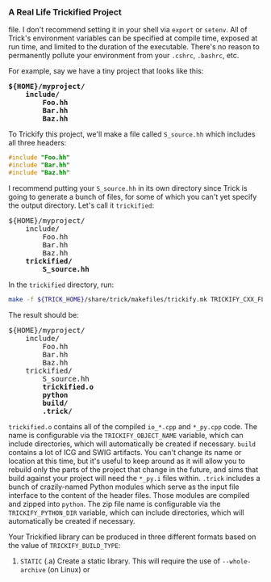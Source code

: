 ### A Real Life Trickified Project

file. I don't recommend setting it in your shell via `export` or `setenv`. All of Trick's environment variables can be specified at compile time, exposed at run time, and limited to the duration of the executable. There's no reason to permanently pollute your environment from your `.cshrc`, `.bashrc`, etc.

For example, say we have a tiny project that looks like this:

<pre><b>${HOME}/myproject/
    include/
        Foo.hh
        Bar.hh
        Baz.hh</b></pre>

To Trickify this project, we'll make a file called `S_source.hh` which includes all three headers:

```c++
#include "Foo.hh"
#include "Bar.hh"
#include "Baz.hh"
```

I recommend putting your `S_source.hh` in its own directory since Trick is going to generate a bunch of files, for some of which you can't yet specify the output directory. Let's call it `trickified`:

<pre>${HOME}/myproject/
    include/
        Foo.hh
        Bar.hh
        Baz.hh
    <b>trickified/
        S_source.hh</b></pre>

In the `trickified` directory, run:

```bash
make -f ${TRICK_HOME}/share/trick/makefiles/trickify.mk TRICKIFY_CXX_FLAGS=-I${HOME}/myproject/include
```

The result should be:

<pre>${HOME}/myproject/
    include/
        Foo.hh
        Bar.hh
        Baz.hh
    trickified/
        S_source.hh
        <b>trickified.o
        python
        build/
        .trick/</b></pre>

`trickified.o` contains all of the compiled `io_*.cpp` and `*_py.cpp` code. The name is configurable via the `TRICKIFY_OBJECT_NAME` variable, which can include directories, which will automatically be created if necessary. `build` contains a lot of ICG and SWIG artifacts. You can't change its name or location at this time, but it's useful to keep around as it will allow you to rebuild only the parts of the project that change in the future, and sims that build against your project will need the `*_py.i` files within. `.trick` includes a bunch of crazily-named Python modules which serve as the input file interface to the content of the header files. Those modules are compiled and zipped into `python`. The zip file name is configurable via the `TRICKIFY_PYTHON_DIR` variable, which can include directories, which will automatically be created if necessary.

Your Trickified library can be produced in three different formats based on the value of `TRICKIFY_BUILD_TYPE`:
1. `STATIC` (.a)
Create a static library. This will require the use of `--whole-archive` (on Linux) or
